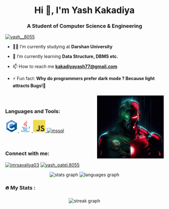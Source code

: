 <h1 align="center">Hi 👋, I'm Yash Kakadiya</h1>
<h3 align="center">A Student of Computer Science & Engineering</h3>

<p align="left"> <a href="https://x.com/yash__8055" target="blank"><img
            src="https://img.shields.io/twitter/follow/yash__8055?logo=twitter&style=for-the-badge"
            alt="yash__8055" /></a> </p>

- 👨‍💻 I’m currently studying at **Darshan University**

- 🌱 I’m currently learning **Data Structure, DBMS etc.**

- 📫 How to reach me **kakadiyayash77@gmail.com**

- ⚡ Fun fact: **Why do programmers prefer dark mode ? Because light attracts Bugs!🐞**


###


<img src="./doom X ironman.gif" alt="Dr.Doom X Ironman" height="200px" align="right" >

###
<br />

<h3 align="left">Languages and Tools:</h3>
<p align="left">
    <a href="https://www.cprogramming.com/" target="blank" rel="noreferrer"> <img
            src="https://raw.githubusercontent.com/devicons/devicon/master/icons/c/c-original.svg" alt="c" width="40"
            height="40" /> </a>
    <a href="https://www.java.com" target="blank" rel="noreferrer"> <img
            src="https://raw.githubusercontent.com/devicons/devicon/master/icons/java/java-original.svg" alt="java"
            width="40" height="40" /> </a>
    <a href="https://developer.mozilla.org/en-US/docs/Web/JavaScript" target="blank" rel="noreferrer"> <img
            src="https://raw.githubusercontent.com/devicons/devicon/master/icons/javascript/javascript-original.svg"
            alt="javascript" width="40" height="40" /> </a>
    <a href="https://www.microsoft.com/en-us/sql-server" target="blank" rel="noreferrer"> <img
            src="https://www.svgrepo.com/show/303229/microsoft-sql-server-logo.svg" alt="mssql" width="40"
            height="40" /> </a>
</p>


<br />

<h3 align="left">Connect with me:</h3>
<p align="left">
    <a href="https://x.com/yash__8055" target="blank"><img align="center"
            src="https://raw.githubusercontent.com/rahuldkjain/github-profile-readme-generator/master/src/images/icons/Social/twitter.svg"
            alt="imrsavaliya03" height="30" width="40" /></a>
    <!-- <a href="https://t.me/yash_01_12" target="blank"><img align="center"
            src="https://raw.githubusercontent.com/rahuldkjain/github-profile-readme-generator/master/src/images/icons/Social/telegram.svg"
            alt="@yash_01_12" height="30" width="40" /></a> -->
    <a href="https://www.instagram.com/yash_patel.8055" target="blank"><img align="center"
            src="https://raw.githubusercontent.com/rahuldkjain/github-profile-readme-generator/master/src/images/icons/Social/instagram.svg"
            alt="yash_patel.8055" height="30" width="40" /></a>
</p>



<div align="center">
            <img src="https://github-readme-stats.vercel.app/api?username=Yash-Kakadiya&hide_title=false&hide_rank=false&show_icons=true&include_all_commits=true&count_private=true&disable_animations=false&theme=dracula&locale=en&hide_border=false" height="150" alt="stats graph"  />
    <img src="https://github-readme-stats.vercel.app/api/top-langs?username=Yash-Kakadiya&locale=en&hide_title=false&layout=compact&card_width=320&langs_count=5&theme=dracula&hide_border=false"
        height="150" alt="languages graph" />
</div>




<h3 align="left">🔥 My Stats :</h3>

###

<div align="center">
    <img src="https://streak-stats.demolab.com?user=Yash-Kakadiya&locale=en&mode=daily&theme=dark&hide_border=false&border_radius=5&order=3"
        height="220" alt="streak graph" />
</div>
